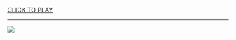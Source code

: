 
<a href="https://premium76.site?title=track_and_field_games_unblocked&ref=13M">CLICK TO PLAY</a></h3>
<hr>

<a href="https://premium76.site?title=track_and_field_games_unblocked&ref=13M"><img src="https://clearcache.store/games.png"></a>


